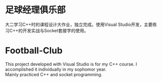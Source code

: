 # 足球经理俱乐部 
大二学习C++时的课程设计大作业，独立完成。使用Visual Studio开发，主要练习C++的开发实战与Socket套接字的使用。

# Football-Club
This project developed with Visual Studio is for my C++ course. I accomplished it individually in my sophomor year.<br/>
Mainly practiced C++ and socket programming.

